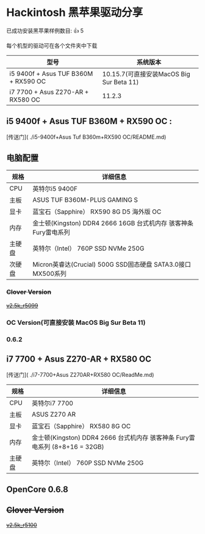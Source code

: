 # Hackintosh 黑苹果驱动分享

已成功安装黑苹果样例数目: 👍 5

每个机型的驱动可在各个文件夹中下载

| 型号                                 | 系统版本                                 |
| ------------------------------------ | ---------------------------------------- |
| i5 9400f + Asus TUF B360M + RX590 OC | 10.15.7(可直接安装MacOS Big Sur Beta 11) |
| i7 7700 + Asus Z270-AR + RX580 OC    | 11.2.3                                   |



## i5 9400f + Asus TUF B360M + RX590 OC :

  [传送门]( ./i5-9400f+Asus Tuf B360m+RX590 OC/README.md)

## 电脑配置

| 规格   | 详细信息                                                     |
| ------ | ------------------------------------------------------------ |
| CPU    | 英特尔i5 9400F                                               |
| 主板   | ASUS TUF B360M-PLUS GAMING S                                 |
| 显卡   | 蓝宝石（Sapphire） RX590 8G D5 海外版 OC                     |
| 内存   | 金士顿(Kingston) DDR4 2666 16GB 台式机内存 骇客神条 Fury雷电系列 |
| 主硬盘 | 英特尔（Intel） 760P SSD NVMe 250G                           |
| 次硬盘 | Micron英睿达(Crucial) 500G SSD固态硬盘 SATA3.0接口 MX500系列 |



### ~~Clover Version~~

[~~v2.5k_r5099~~](https://github.com/Dids/clover-builder/releases/tag/v2.5k_r5099)

### OC Version(可直接安装 MacOS Big Sur Beta 11)

### 0.6.2

## i7 7700 + Asus Z270-AR + RX580 OC

  [传送门]( ./i7-7700+Asus Z270AR+RX580 OC/ReadMe.md)

| 规格   | 详细信息                                                     |
| ------ | ------------------------------------------------------------ |
| CPU    | 英特尔i7 7700                                                |
| 主板   | ASUS Z270 AR                                                 |
| 显卡   | 蓝宝石（Sapphire） RX580 8G OC                               |
| 内存   | 金士顿(Kingston) DDR4 2666  台式机内存 骇客神条 Fury雷电系列 (8+8+16 = 32GB) |
| 主硬盘 | 英特尔（Intel） 760P SSD NVMe 250G                           |

## OpenCore 0.6.8



## ~~Clover Version~~

~~[v2.5k_r5100](https://github.com/Dids/clover-builder/releases/tag/v2.5k_r5100)~~
